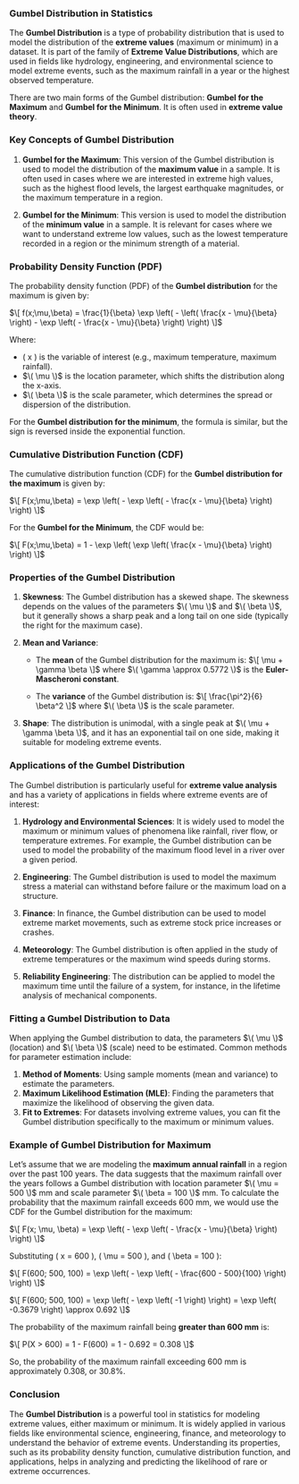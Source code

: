 ### **Gumbel Distribution in Statistics**

The **Gumbel Distribution** is a type of probability distribution that is used to model the distribution of the **extreme values** (maximum or minimum) in a dataset. It is part of the family of **Extreme Value Distributions**, which are used in fields like hydrology, engineering, and environmental science to model extreme events, such as the maximum rainfall in a year or the highest observed temperature.

There are two main forms of the Gumbel distribution: **Gumbel for the Maximum** and **Gumbel for the Minimum**. It is often used in **extreme value theory**.

### **Key Concepts of Gumbel Distribution**

1. **Gumbel for the Maximum**: This version of the Gumbel distribution is used to model the distribution of the **maximum value** in a sample. It is often used in cases where we are interested in extreme high values, such as the highest flood levels, the largest earthquake magnitudes, or the maximum temperature in a region.

2. **Gumbel for the Minimum**: This version is used to model the distribution of the **minimum value** in a sample. It is relevant for cases where we want to understand extreme low values, such as the lowest temperature recorded in a region or the minimum strength of a material.

### **Probability Density Function (PDF)**

The probability density function (PDF) of the **Gumbel distribution** for the maximum is given by:

$\[
f(x;\mu,\beta) = \frac{1}{\beta} \exp \left( - \left( \frac{x - \mu}{\beta} \right) - \exp \left( - \frac{x - \mu}{\beta} \right) \right)
\]$

Where:
- \( x \) is the variable of interest (e.g., maximum temperature, maximum rainfall).
- $\( \mu \)$ is the location parameter, which shifts the distribution along the x-axis.
- $\( \beta \)$ is the scale parameter, which determines the spread or dispersion of the distribution.
  
For the **Gumbel distribution for the minimum**, the formula is similar, but the sign is reversed inside the exponential function.

### **Cumulative Distribution Function (CDF)**

The cumulative distribution function (CDF) for the **Gumbel distribution for the maximum** is given by:

$\[
F(x;\mu,\beta) = \exp \left( - \exp \left( - \frac{x - \mu}{\beta} \right) \right)
\]$

For the **Gumbel for the Minimum**, the CDF would be:

$\[
F(x;\mu,\beta) = 1 - \exp \left( \exp \left( \frac{x - \mu}{\beta} \right) \right)
\]$

### **Properties of the Gumbel Distribution**

1. **Skewness**: The Gumbel distribution has a skewed shape. The skewness depends on the values of the parameters $\( \mu \)$ and $\( \beta \)$, but it generally shows a sharp peak and a long tail on one side (typically the right for the maximum case).

2. **Mean and Variance**:
   - The **mean** of the Gumbel distribution for the maximum is:
     $\[
     \mu + \gamma \beta
     \]$
     where $\( \gamma \approx 0.5772 \)$ is the **Euler-Mascheroni constant**.
   
   - The **variance** of the Gumbel distribution is:
     $\[
     \frac{\pi^2}{6} \beta^2
     \]$
     where $\( \beta \)$ is the scale parameter.

3. **Shape**: The distribution is unimodal, with a single peak at $\( \mu + \gamma \beta \)$, and it has an exponential tail on one side, making it suitable for modeling extreme events.

### **Applications of the Gumbel Distribution**

The Gumbel distribution is particularly useful for **extreme value analysis** and has a variety of applications in fields where extreme events are of interest:

1. **Hydrology and Environmental Sciences**: It is widely used to model the maximum or minimum values of phenomena like rainfall, river flow, or temperature extremes. For example, the Gumbel distribution can be used to model the probability of the maximum flood level in a river over a given period.

2. **Engineering**: The Gumbel distribution is used to model the maximum stress a material can withstand before failure or the maximum load on a structure.

3. **Finance**: In finance, the Gumbel distribution can be used to model extreme market movements, such as extreme stock price increases or crashes.

4. **Meteorology**: The Gumbel distribution is often applied in the study of extreme temperatures or the maximum wind speeds during storms.

5. **Reliability Engineering**: The distribution can be applied to model the maximum time until the failure of a system, for instance, in the lifetime analysis of mechanical components.

### **Fitting a Gumbel Distribution to Data**

When applying the Gumbel distribution to data, the parameters $\( \mu \)$ (location) and $\( \beta \)$ (scale) need to be estimated. Common methods for parameter estimation include:

1. **Method of Moments**: Using sample moments (mean and variance) to estimate the parameters.
2. **Maximum Likelihood Estimation (MLE)**: Finding the parameters that maximize the likelihood of observing the given data.
3. **Fit to Extremes**: For datasets involving extreme values, you can fit the Gumbel distribution specifically to the maximum or minimum values.

### **Example of Gumbel Distribution for Maximum**

Let’s assume that we are modeling the **maximum annual rainfall** in a region over the past 100 years. The data suggests that the maximum rainfall over the years follows a Gumbel distribution with location parameter $\( \mu = 500 \)$ mm and scale parameter $\( \beta = 100 \)$ mm. To calculate the probability that the maximum rainfall exceeds 600 mm, we would use the CDF for the Gumbel distribution for the maximum:

$\[
F(x; \mu, \beta) = \exp \left( - \exp \left( - \frac{x - \mu}{\beta} \right) \right)
\]$

Substituting \( x = 600 \), \( \mu = 500 \), and \( \beta = 100 \):

$\[
F(600; 500, 100) = \exp \left( - \exp \left( - \frac{600 - 500}{100} \right) \right)
\]$

$\[
F(600; 500, 100) = \exp \left( - \exp \left( -1 \right) \right) = \exp \left( -0.3679 \right) \approx 0.692
\]$

The probability of the maximum rainfall being **greater than 600 mm** is:

$\[
P(X > 600) = 1 - F(600) = 1 - 0.692 = 0.308
\]$

So, the probability of the maximum rainfall exceeding 600 mm is approximately 0.308, or 30.8%.

### **Conclusion**

The **Gumbel Distribution** is a powerful tool in statistics for modeling extreme values, either maximum or minimum. It is widely applied in various fields like environmental science, engineering, finance, and meteorology to understand the behavior of extreme events. Understanding its properties, such as its probability density function, cumulative distribution function, and applications, helps in analyzing and predicting the likelihood of rare or extreme occurrences.
